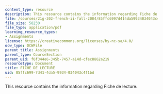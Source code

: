 ```yaml
---
content_type: resource
description: This resource contains the information regarding Fiche de lecture.
file: /courses/21g-302-french-ii-fall-2004/85ffc6997d414da59934034043c4f1bd_MIT21G_302_F04_lecture_P.pdf
file_size: 58230
file_type: application/pdf
learning_resource_types:
- Assignments
license: https://creativecommons.org/licenses/by-nc-sa/4.0/
ocw_type: OCWFile
parent_title: Assignments
parent_type: CourseSection
parent_uid: f6f344e6-345b-7457-a14d-cfec8862a219
resourcetype: Document
title: FICHE DE LECTURE
uid: 85ffc699-7d41-4da5-9934-034043c4f1bd
---
```

This resource contains the information regarding Fiche de lecture.